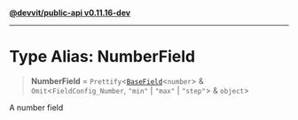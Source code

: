 [**@devvit/public-api v0.11.16-dev**](../README.md)

---

# Type Alias: NumberField

> **NumberField** = `Prettify`\<[`BaseField`](BaseField.md)\<`number`\> & `Omit`\<`FieldConfig_Number`, `"min"` \| `"max"` \| `"step"`\> & `object`\>

A number field
